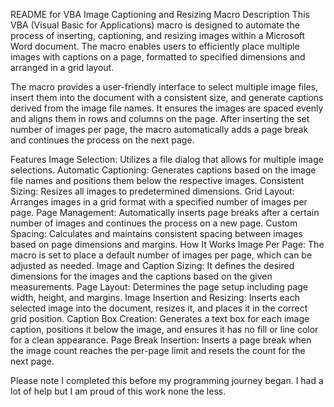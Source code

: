 README for VBA Image Captioning and Resizing Macro
Description
This VBA (Visual Basic for Applications) macro is designed to automate the process of inserting, captioning, and resizing images within a Microsoft Word document. The macro enables users to efficiently place multiple images with captions on a page, formatted to specified dimensions and arranged in a grid layout.

The macro provides a user-friendly interface to select multiple image files, insert them into the document with a consistent size, and generate captions derived from the image file names. It ensures the images are spaced evenly and aligns them in rows and columns on the page. After inserting the set number of images per page, the macro automatically adds a page break and continues the process on the next page.

Features
Image Selection: Utilizes a file dialog that allows for multiple image selections.
Automatic Captioning: Generates captions based on the image file names and positions them below the respective images.
Consistent Sizing: Resizes all images to predetermined dimensions.
Grid Layout: Arranges images in a grid format with a specified number of images per page.
Page Management: Automatically inserts page breaks after a certain number of images and continues the process on a new page.
Custom Spacing: Calculates and maintains consistent spacing between images based on page dimensions and margins.
How It Works
Image Per Page: The macro is set to place a default number of images per page, which can be adjusted as needed.
Image and Caption Sizing: It defines the desired dimensions for the images and the captions based on the given measurements.
Page Layout: Determines the page setup including page width, height, and margins.
Image Insertion and Resizing: Inserts each selected image into the document, resizes it, and places it in the correct grid position.
Caption Box Creation: Generates a text box for each image caption, positions it below the image, and ensures it has no fill or line color for a clean appearance.
Page Break Insertion: Inserts a page break when the image count reaches the per-page limit and resets the count for the next page.

Please note I completed this before my programming journey began. I had a lot of help but I am proud of this work none the less.
